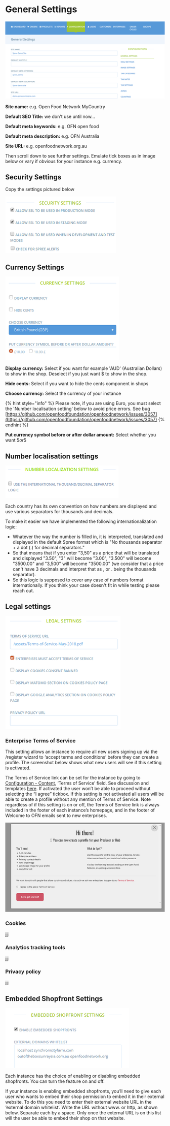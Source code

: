 # General Settings

![](../.gitbook/assets/import.png)

**Site name:** e.g. Open Food Network MyCountry

**Default SEO Title:** we don't use until now...

**Default meta keywords:** e.g. OFN open food

**Default meta description:** e.g. OFN Australia

**Site URL:** e.g. openfoodnetwork.org.au

Then scroll down to see further settings. Emulate tick boxes as in image below or vary if obvious for your instance e.g. currency.

## **Security Settings**

Copy the settings pictured below

![](../.gitbook/assets/securitysettings.png)

## **Currency Settings**

![](../.gitbook/assets/capture-du-2019-05-27-15-59-58.png)

**Display currency:** Select if you want for example 'AUD' \(Australian Dollars\) to show in the shop. Deselect if you just want $ to show in the shop.

**Hide cents:** Select if you want to hide the cents component in shops

**Choose currency:** Select the currency of your instance

{% hint style="info" %}
Please note, if you are using Euro, you must select the 'Number localisation setting' below to avoid price errors. See bug [https://github.com/openfoodfoundation/openfoodnetwork/issues/3057](https://github.com/openfoodfoundation/openfoodnetwork/issues/3057)
{% endhint %}

**Put currency symbol before or after dollar amount:** Select whether you want $5 or 5$

## Number localisation settings 

![](../.gitbook/assets/screenshot-from-2018-04-02-11-22-11.png)

Each country has its own convention on how numbers are displayed and use various separators for thousands and decimals.

To make it easier we have implemented the following internationalization logic:

* Whatever the way the number is filled in, it is interpreted, translated and displayed in the default Spree format which is "No thousands separator + a dot \(.\) for decimal separators."
* So that means that if you enter "3,50" as a price that will be translated and displayed "3.50", "3" will become "3.00", "3.500" will become "3500.00" and  "3,500" will become "3500.00" \(we consider that a price can't have 3 decimals and interpret that as , or . being the thousands separator\).
* So this logic is supposed to cover any case of numbers format internationally. If you think your case doesn't fit in while testing please reach out.

## Legal settings

![](../.gitbook/assets/capture-du-2019-05-27-16-06-38.png)

### **Enterprise Terms of Service**

This setting allows an instance to require all new users signing up via the /register wizard to ‘accept terms and conditions’ before they can create a profile. The screenshot below shows what new users will see if this setting is activated.

The Terms of Service link can be set for the instance by going to [Configuration - Content](content.md), ‘Terms of Service’ field. See discussion and templates [here](https://community.openfoodnetwork.org/t/instance-based-terms-of-service/734). If activated the user won’t be able to proceed without selecting the “I agree” tickbox. If this setting is not activated all users will be able to create a profile without any mention of Terms of Service. Note regardless of if this setting is on or off, the Terms of Service link is always included in the footer of each instance’s homepage, and in the footer of Welcome to OFN emails sent to new enterprises.

![](../.gitbook/assets/acceptterms.png)

### **Cookies**

jjj

### **Analytics tracking tools**

jjj

### **Privacy policy**

jjj

## **Embedded Shopfront Settings**

![](../.gitbook/assets/embed.png)

Each instance has the choice of enabling or disabling embedded shopfronts. You can turn the feature on and off.

If your instance is enabling embedded shopfronts, you’ll need to give each user who wants to embed their shop permission to embed it in their external website. To do this you need to enter their external website URL in the ‘external domain whitelist’. Write the URL without www. or http, as shown below. Separate each by a space. Only once the external URL is on this list will the user be able to embed their shop on that website.

